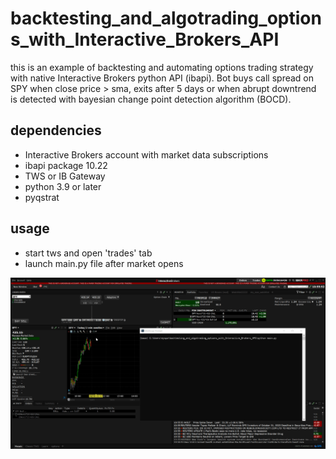 # backtesting_and_algotrading_options_with_Interactive_Brokers_API
this is an example of backtesting and automating options trading strategy with native Interactive Brokers python API (ibapi).
Bot buys call spread on SPY when close price > sma, exits after 5 days or when abrupt downtrend is detected with bayesian change point detection algorithm (BOCD).

## dependencies

* Interactive Brokers account with market data subscriptions
* ibapi package 10.22
* TWS or IB Gateway  
* python 3.9 or later
* pyqstrat

## usage

* start tws and open 'trades' tab
* launch main.py file after market opens 


 ![Live trading demo](demo/demo.gif)
